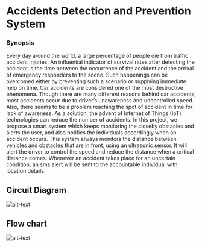 # Accidents Detection and Prevention System 

### Synopsis
Every day around the world, a large percentage of people die from traffic accident injuries. An influential indicator of survival rates after detecting the accident is the time between the occurrence of the accident and the arrival of emergency responders to the scene. Such happenings can be overcomed either by preventing such a scenario  or supplying immediate help on time.
Car  accidents  are considered  one  of the  most destructive phenomena. Though there are many different  reasons  behind car accidents,  most accidents occur  due to driver’s unawareness and uncontrolled speed. Also, there seems to be a problem reaching the spot of accident in time for lack  of  awareness.  As  a  solution,  the advent  of  Internet  of Things (IoT) technologies can reduce the number of accidents. In  this  project, we propose a  smart system  which keeps monitoring the closeby obstacles  and alerts  the user,  and also  notifies  the  individuals accordingly when an accident occurs. This system always monitors the distance  between vehicles  and obstacles that are in front, using an ultrasonic sensor. It will alert the driver to control the speed and reduce the distance when a critical distance comes. Whenever an accident takes place for an uncertain condition, an sms alert will be sent to the accountable individual with location details.

## Circuit Diagram
![alt-text](https://github.com/peeeebeeeeeee/Accident-Detection-using-Arduino/blob/main/assets/flow.png?raw=true)

## Flow chart
![alt-text](https://github.com/peeeebeeeeeee/Accident-Detection-using-Arduino/blob/main/assets/Accident%20Detection.png?raw=true)
